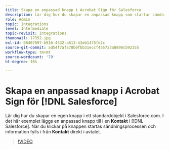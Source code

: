 ```yaml
---
title: Skapa en anpassad knapp i Acrobat Sign för Salesforce
description: Lär dig hur du skapar en anpassad knapp som startar sändningsprocessen och automatiskt fyller i ett avtal
role: Admin
topic: Integrations
level: Intermediate
topic-revisit: Integrations
thumbnail: 17352.jpg
exl-id: 08407097-b916-4532-a613-43eb1475fe2c
source-git-commit: ad54f7afa78b0fbb31eccf455723a8890cb92355
workflow-type: tm+mt
source-wordcount: '79'
ht-degree: 16%

---
```


# Skapa en anpassad knapp i Acrobat Sign för [!DNL Salesforce]

Lär dig hur du skapar en egen knapp i ett standardobjekt i Salesforce.com. I det här exemplet läggs en anpassad knapp till i en **Kontakt** i [!DNL Salesforce]. När du klickar på knappen startas sändningsprocessen och information fylls i från **Kontakt** direkt i avtalet.

>[!VIDEO](https://video.tv.adobe.com/v/17352?quality=12&learn=on&hidetitle=true)
